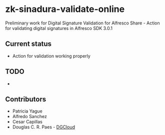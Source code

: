# zk-sinadura-validate-online

Preliminary work for Digital Signature Validation for Alfresco Share - Action for validating digital signatures in Alfresco SDK 3.0.1

## Current status
- Action for validation working properly

## TODO
-

## Contributors
- Patricia Yague
- Alfredo Sanchez
- Cesar Capillas
- Douglas C. R. Paes - [DGCloud](http://dgcloud.com.br)